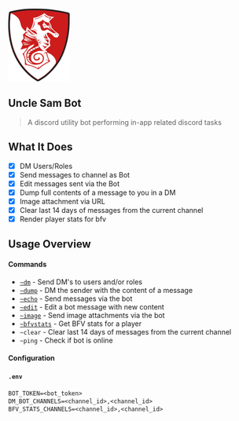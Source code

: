 ![Logo](docs/img/logo.png "Logo")

Uncle Sam Bot
---

> A discord utility bot performing in-app related discord tasks

What It Does
---

- [x] DM Users/Roles
- [x] Send messages to channel as Bot
- [x] Edit messages sent via the Bot
- [x] Dump full contents of a message to you in a DM
- [x] Image attachment via URL
- [x] Clear last 14 days of messages from the current channel
- [x] Render player stats for bfv

Usage Overview
---

#### Commands

* [`~dm`](docs/commands/dm.md) - Send DM's to users and/or roles
* [`~dump`](docs/commands/dump.md) - DM the sender with the content of a message
* [`~echo`](docs/commands/echo.md) - Send messages via the bot
* [`~edit`](docs/commands/edit.md) - Edit a bot message with new content
* [`~image`](docs/commands/echo.md) - Send image attachments via the bot
* [`~bfvstats`](docs/commands/bfvstats.md) - Get BFV stats for a player
* `~clear` - Clear last 14 days of messages from the current channel
* `~ping` - Check if bot is online

#### Configuration

#### `.env`

```
BOT_TOKEN=<bot_token>
DM_BOT_CHANNELS=<channel_id>,<channel_id>
BFV_STATS_CHANNELS=<channel_id>,<channel_id>
```
